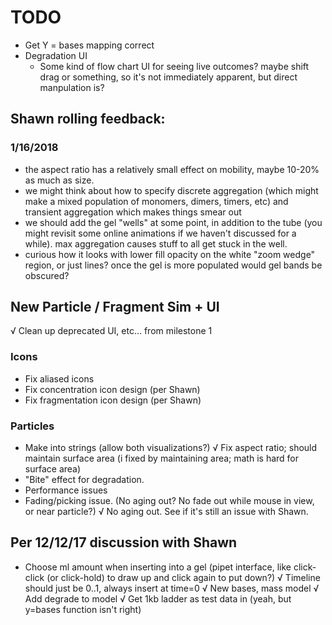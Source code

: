 # TODO

- Get Y = bases mapping correct
- Degradation UI
	- Some kind of flow chart UI for seeing live outcomes? maybe shift drag or something, so it's not immediately apparent, but direct manpulation is?

## Shawn rolling feedback:

### 1/16/2018
- the aspect ratio has a relatively small effect on mobility, maybe 10-20% as much as size.
- we might think about how to specify discrete aggregation (which might make a mixed population of monomers, dimers, timers, etc) and transient aggregation which makes things smear out
- we should add the gel "wells" at some point, in addition to the tube (you might revisit some online animations if we haven't discussed for a while). max aggregation causes stuff to all get stuck in the well.
- curious how it looks with lower fill opacity on the white "zoom wedge" region, or just lines? once the gel is more populated would gel bands be obscured?

## New Particle / Fragment Sim + UI

√ Clean up deprecated UI, etc... from milestone 1

### Icons
- Fix aliased icons
- Fix concentration icon design (per Shawn)
- Fix fragmentation icon design (per Shawn)

### Particles
- Make into strings (allow both visualizations?)
√ Fix aspect ratio; should maintain surface area (i fixed by maintaining area; math is hard for surface area)
- "Bite" effect for degradation.
- Performance issues
- Fading/picking issue. (No aging out? No fade out while mouse in view, or near particle?)
	√ No aging out. See if it's still an issue with Shawn.

## Per 12/12/17 discussion with Shawn
- Choose ml amount when inserting into a gel (pipet interface, like click-click (or click-hold) to draw up and click again to put down?)
√ Timeline should just be 0..1, always insert at time=0
√ New bases, mass model
√ Add degrade to model
√ Get 1kb ladder as test data in (yeah, but y=bases function isn't right)